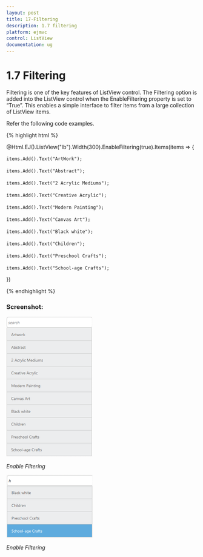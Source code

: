 ```yaml
---
layout: post
title: 17-Filtering
description: 1.7 filtering
platform: ejmvc
control: ListView
documentation: ug
---
```


# 1.7 Filtering

Filtering is one of the key features of ListView control. The Filtering option is added into the ListView control when the EnableFiltering property is set to “True”. This enables a simple interface to filter items from a large collection of ListView items.

Refer the following code examples.

{% highlight html %}

@Html.EJ().ListView("lb").Width(300).EnableFiltering(true).Items(items => {    

    items.Add().Text("ArtWork");

    items.Add().Text("Abstract");

    items.Add().Text("2 Acrylic Mediums");

    items.Add().Text("Creative Acrylic");

    items.Add().Text("Modern Painting");

    items.Add().Text("Canvas Art");

    items.Add().Text("Black white");

    items.Add().Text("Children");

    items.Add().Text("Preschool Crafts");

    items.Add().Text("School-age Crafts");

})

{% endhighlight %}



### Screenshot:

![](17-Filtering_images/17-Filtering_img1.png)


_Enable Filtering_

![](17-Filtering_images/17-Filtering_img2.png)

_Enable Filtering_

